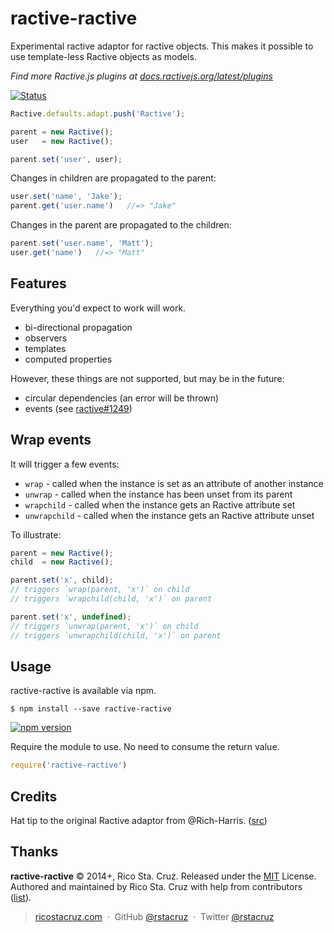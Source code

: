 # ractive-ractive

Experimental ractive adaptor for ractive objects. This makes it possible to use 
template-less Ractive objects as models.

*Find more Ractive.js plugins at [docs.ractivejs.org/latest/plugins](http://docs.ractivejs.org/latest/plugins)*

[![Status](http://img.shields.io/travis/rstacruz/ractive-ractive/master.svg?style=flat)](https://travis-ci.org/rstacruz/ractive-ractive "See test builds")

```js
Ractive.defaults.adapt.push('Ractive');

parent = new Ractive();
user   = new Ractive();

parent.set('user', user);
```

Changes in children are propagated to the parent:

```js
user.set('name', 'Jake');
parent.get('user.name')   //=> "Jake"
```

Changes in the parent are propagated to the children:

```js
parent.set('user.name', 'Matt');
user.get('name')   //=> "Matt"
```

## Features

Everything you'd expect to work will work.

 * bi-directional propagation
 * observers
 * templates
 * computed properties

However, these things are not supported, but may be in the future:

 * circular dependencies (an error will be thrown)
 * events (see [ractive#1249])

## Wrap events

It will trigger a few events:

 * `wrap` - called when the instance is set as an attribute of another instance
 * `unwrap` - called when the instance has been unset from its parent
 * `wrapchild` - called when the instance gets an Ractive attribute set
 * `unwrapchild` - called when the instance gets an Ractive attribute unset

To illustrate:

```js
parent = new Ractive();
child  = new Ractive();

parent.set('x', child);
// triggers `wrap(parent, 'x')` on child
// triggers `wrapchild(child, 'x')` on parent

parent.set('x', undefined);
// triggers `unwrap(parent, 'x')` on child
// triggers `unwrapchild(child, 'x')` on parent
```

## Usage

ractive-ractive is available via npm.

    $ npm install --save ractive-ractive

[![npm version](http://img.shields.io/npm/v/ractive-ractive.svg?style=flat)](https://npmjs.org/package/ractive-ractive "View this project on npm")

Require the module to use. No need to consume the return value.

```js
require('ractive-ractive')
```

## Credits

Hat tip to the original Ractive adaptor from @Rich-Harris.
([src](https://github.com/Rich-Harris/Ractive-plugins/blob/master/adaptors/Ractive.js))

## Thanks

**ractive-ractive** © 2014+, Rico Sta. Cruz. Released under the [MIT] License.<br>
Authored and maintained by Rico Sta. Cruz with help from contributors ([list][contributors]).

> [ricostacruz.com](http://ricostacruz.com) &nbsp;&middot;&nbsp;
> GitHub [@rstacruz](https://github.com/rstacruz) &nbsp;&middot;&nbsp;
> Twitter [@rstacruz](https://twitter.com/rstacruz)

[MIT]: http://mit-license.org/
[contributors]: http://github.com/rstacruz/ractive-ractive/contributors
[ractive#1249]: https://github.com/ractivejs/ractive/issues/1249 
